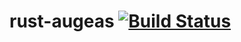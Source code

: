 rust-augeas [![Build Status](https://travis-ci.org/panicbit/rust-augeas.svg)](https://travis-ci.org/panicbit/rust-augeas)
===========
